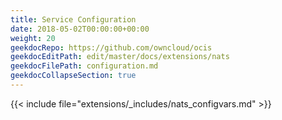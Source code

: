 ```yaml
---
title: Service Configuration
date: 2018-05-02T00:00:00+00:00
weight: 20
geekdocRepo: https://github.com/owncloud/ocis
geekdocEditPath: edit/master/docs/extensions/nats
geekdocFilePath: configuration.md
geekdocCollapseSection: true
---
```



{{< include file="extensions/_includes/nats_configvars.md" >}}